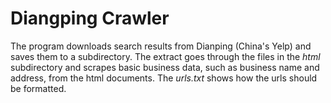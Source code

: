 # Diangping Crawler
The program downloads search results from Dianping (China's Yelp) and saves them to a subdirectory. The extract goes through the files in the *html* subdirectory and scrapes basic business data, such as business name and address, from the html documents. The *urls.txt* shows how the urls should be formatted.

